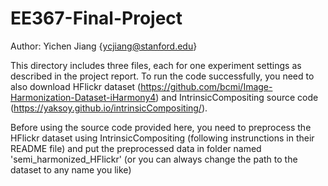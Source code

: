 # EE367-Final-Project

Author: Yichen Jiang {ycjiang@stanford.edu}

This directory includes three files, each for one experiment settings as described in the project report.
To run the code successfully, you need to also download HFlickr dataset (https://github.com/bcmi/Image-Harmonization-Dataset-iHarmony4)
and IntrinsicCompositing source code (https://yaksoy.github.io/intrinsicCompositing/).

Before using the source code provided here, you need to preprocess the HFlickr dataset using IntrinsicCompositing (following instrunctions in their README file)
and put the preprocessed data in folder named 'semi_harmonized_HFlickr' (or you can always change the path to the dataset to any name you like)
